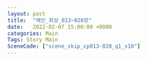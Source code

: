```yaml
---
layout: post
title:  "메인_회상_013~028장"
date:   2022-02-07 15:00:00 +0000
categories: Main
Tags: Story Main
SceneCode: ["scene_skip_cp013-028_q1_s10"]
---
```

